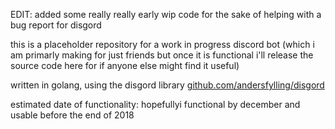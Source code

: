EDIT: added some really really early wip code for the sake of helping with a bug report for disgord

this is a placeholder repository for a work in progress discord bot (which i am primarly making for just friends but once it is functional i'll release the source code here for if anyone else might find it useful)

written in golang, using the disgord library [github.com/andersfylling/disgord](disgord)

estimated date of functionality: hopefullyi functional by december and usable before the end of 2018
